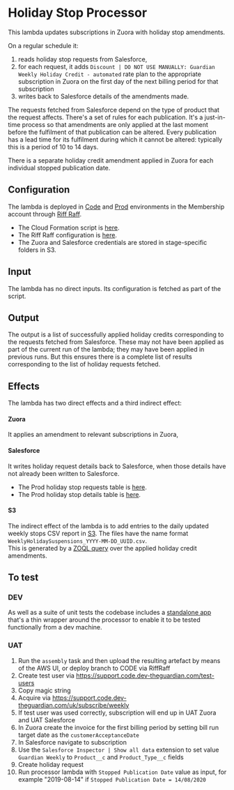 # Holiday Stop Processor

This lambda updates subscriptions in Zuora with holiday stop amendments.

On a regular schedule it:
1. reads holiday stop requests from Salesforce,
1. for each request, it adds `Discount | DO NOT USE MANUALLY: Guardian Weekly Holiday Credit - automated` rate plan 
to the appropriate subscription in Zuora on the first day of the next billing period for that subscription
1. writes back to Salesforce details of the amendments made.

The requests fetched from Salesforce depend on the type of product that the request affects.  There's a set of rules for each publication.  It's a just-in-time process so that amendments are only applied at the last moment before the fulfilment of that publication can be altered.  Every publication has a lead time for its fulfilment during which it cannot be altered: typically this is a period of 10 to 14 days.

There is a separate holiday credit amendment applied in Zuora for each individual stopped publication date.

## Configuration
The lambda is deployed in [Code](https://eu-west-1.console.aws.amazon.com/lambda/home?region=eu-west-1#/functions/holiday-stop-processor-CODE) and [Prod](https://eu-west-1.console.aws.amazon.com/lambda/home?region=eu-west-1#/functions/holiday-stop-processor-PROD) environments in the Membership account through [Riff Raff](https://riffraff.gutools.co.uk/deployment/history?projectName=MemSub%3A%3AMembership%20Admin%3A%3Aholiday-stop-processor).
* The Cloud Formation script is [here](cfn.yaml).
* The Riff Raff configuration is [here](riff-raff.yaml).
* The Zuora and Salesforce credentials are stored in stage-specific folders in S3.

## Input
The lambda has no direct inputs.  Its configuration is fetched as part of the script.
 
## Output
The output is a list of successfully applied holiday credits corresponding to the requests fetched from Salesforce.  These may not have been applied as part of the current run of the lambda; they may have been applied in previous runs.  But this ensures there is a complete list of results corresponding to the list of holiday requests fetched.
 
## Effects

The lambda has two direct effects and a third indirect effect:  

#### Zuora
It applies an amendment to relevant subscriptions in Zuora, 

#### Salesforce
It writes holiday request details back to Salesforce, when those details have not already been written to Salesforce.  
* The Prod holiday stop requests table is [here](https://eu7.salesforce.com/a2k).
* The Prod holiday stop details table is [here](https://eu7.salesforce.com/a2j). 

#### S3
The indirect effect of the lambda is to add entries to the daily updated weekly stops CSV report in [S3](https://s3.console.aws.amazon.com/s3/buckets/fulfilment-export-prod/zuoraExport).
The files have the name format `WeeklyHolidaySuspensions_YYYY-MM-DD_UUID.csv`.  
This is generated by a [ZOQL query](https://github.com/guardian/fulfilment-lambdas/blob/main/src/weekly/query.js#L114-L129) over the applied holiday credit amendments.

## To test

### DEV 
As well as a suite of unit tests the codebase includes a [standalone app](src/main/scala/com/gu/holidaystopprocessor/StandaloneApp.scala) 
that's a thin wrapper around the processor to enable it to be tested functionally from a dev machine.

### UAT
1. Run the `assembly` task and then upload the resulting artefact by means of the AWS UI, or deploy branch to CODE via RiffRaff
1. Create test user via https://support.code.dev-theguardian.com/test-users
1. Copy magic string
1. Acquire via https://support.code.dev-theguardian.com/uk/subscribe/weekly
1. If test user was used correctly, subscription will end up in UAT Zuora and UAT Salesforce
1. In Zuora create the invoice for the first billing period by setting bill run target date as the `customerAcceptanceDate`
1. In Salesforce navigate to subscription 
1. Use the `Salesforce Inspector | Show all data` extension to set value `Guardian Weekly` to `Product__c` and `Product_Type__c` fields
1. Create holiday request
1. Run processor lambda with `Stopped Publication Date` value as input, for example "2019-08-14" if `Stopped Publication Date = 14/08/2020` 
